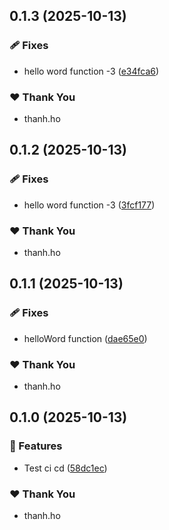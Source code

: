 ## 0.1.3 (2025-10-13)

### 🩹 Fixes

- hello word function -3 ([e34fca6](https://github.com/minthanhh/Noxera/commit/e34fca6))

### ❤️ Thank You

- thanh.ho

## 0.1.2 (2025-10-13)

### 🩹 Fixes

- hello word function -3 ([3fcf177](https://github.com/minthanhh/Noxera/commit/3fcf177))

### ❤️ Thank You

- thanh.ho

## 0.1.1 (2025-10-13)

### 🩹 Fixes

- helloWord function ([dae65e0](https://github.com/minthanhh/Noxera/commit/dae65e0))

### ❤️ Thank You

- thanh.ho

## 0.1.0 (2025-10-13)

### 🚀 Features

- Test ci cd ([58dc1ec](https://github.com/minthanhh/Noxera/commit/58dc1ec))

### ❤️ Thank You

- thanh.ho